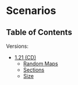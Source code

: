 # Scenarios

## Table of Contents

Versions:

- [1.21 (CD)](1.21/README.MD)
    - [Random Maps](1.21/random/README.MD)
    - [Sections](1.21/sections/README.MD)
    - [Size](1.21/sizes/README.MD)
